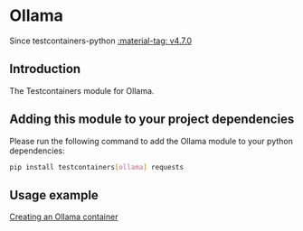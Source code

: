 # Ollama

Since testcontainers-python <a href="https://github.com/testcontainers/testcontainers-python/releases/tag/v4.7.0"><span class="tc-version">:material-tag: v4.7.0</span></a>

## Introduction

The Testcontainers module for Ollama.

## Adding this module to your project dependencies

Please run the following command to add the Ollama module to your python dependencies:

```bash
pip install testcontainers[ollama] requests
```

## Usage example

<!--codeinclude-->

[Creating an Ollama container](../../modules/ollama/example_basic.py)

<!--/codeinclude-->
